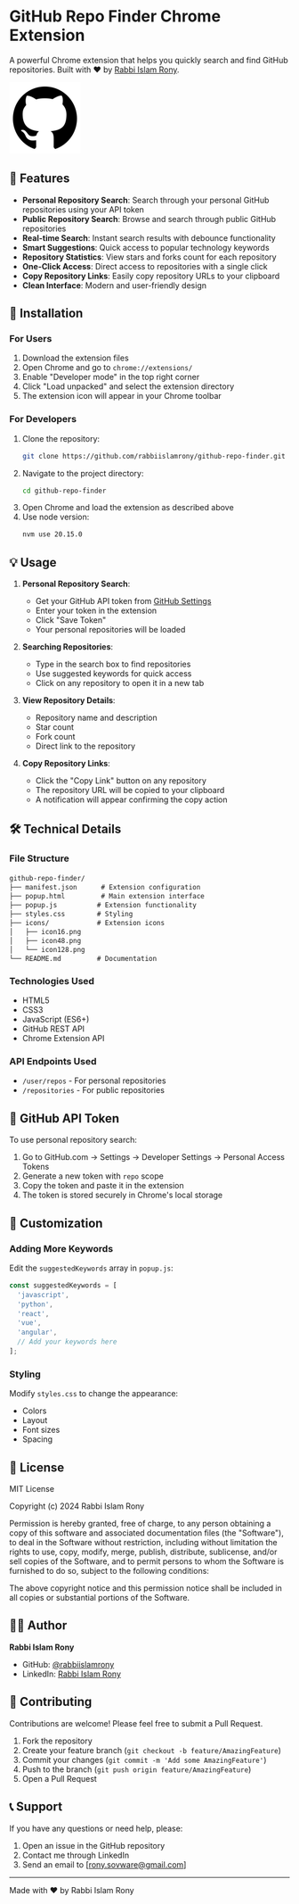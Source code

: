 # GitHub Repo Finder Chrome Extension

A powerful Chrome extension that helps you quickly search and find GitHub repositories. Built with ❤️ by [Rabbi Islam Rony](https://github.com/rabbiislamrony).

![GitHub Repo Finder](icons/icon128.png)

## 🌟 Features

- **Personal Repository Search**: Search through your personal GitHub repositories using your API token
- **Public Repository Search**: Browse and search through public GitHub repositories
- **Real-time Search**: Instant search results with debounce functionality
- **Smart Suggestions**: Quick access to popular technology keywords
- **Repository Statistics**: View stars and forks count for each repository
- **One-Click Access**: Direct access to repositories with a single click
- **Copy Repository Links**: Easily copy repository URLs to your clipboard
- **Clean Interface**: Modern and user-friendly design

## 🚀 Installation

### For Users

1. Download the extension files
2. Open Chrome and go to `chrome://extensions/`
3. Enable "Developer mode" in the top right corner
4. Click "Load unpacked" and select the extension directory
5. The extension icon will appear in your Chrome toolbar

### For Developers
1. Clone the repository:
   ```bash
   git clone https://github.com/rabbiislamrony/github-repo-finder.git
   ```
2. Navigate to the project directory:
   ```bash
   cd github-repo-finder
   ```
3. Open Chrome and load the extension as described above
4. Use node version:
   ```bash
   nvm use 20.15.0
   ```

## 💡 Usage

1. **Personal Repository Search**:

   - Get your GitHub API token from [GitHub Settings](https://github.com/settings/tokens)
   - Enter your token in the extension
   - Click "Save Token"
   - Your personal repositories will be loaded

2. **Searching Repositories**:

   - Type in the search box to find repositories
   - Use suggested keywords for quick access
   - Click on any repository to open it in a new tab

3. **View Repository Details**:

   - Repository name and description
   - Star count
   - Fork count
   - Direct link to the repository

4. **Copy Repository Links**:
   - Click the "Copy Link" button on any repository
   - The repository URL will be copied to your clipboard
   - A notification will appear confirming the copy action

## 🛠️ Technical Details

### File Structure

```
github-repo-finder/
├── manifest.json      # Extension configuration
├── popup.html         # Main extension interface
├── popup.js          # Extension functionality
├── styles.css        # Styling
├── icons/            # Extension icons
│   ├── icon16.png
│   ├── icon48.png
│   └── icon128.png
└── README.md         # Documentation
```

### Technologies Used

- HTML5
- CSS3
- JavaScript (ES6+)
- GitHub REST API
- Chrome Extension API

### API Endpoints Used

- `/user/repos` - For personal repositories
- `/repositories` - For public repositories

## 🔑 GitHub API Token

To use personal repository search:

1. Go to GitHub.com → Settings → Developer Settings → Personal Access Tokens
2. Generate a new token with `repo` scope
3. Copy the token and paste it in the extension
4. The token is stored securely in Chrome's local storage

## 🎨 Customization

### Adding More Keywords

Edit the `suggestedKeywords` array in `popup.js`:

```javascript
const suggestedKeywords = [
  'javascript',
  'python',
  'react',
  'vue',
  'angular',
  // Add your keywords here
];
```

### Styling

Modify `styles.css` to change the appearance:

- Colors
- Layout
- Font sizes
- Spacing

## 📝 License

MIT License

Copyright (c) 2024 Rabbi Islam Rony

Permission is hereby granted, free of charge, to any person obtaining a copy
of this software and associated documentation files (the "Software"), to deal
in the Software without restriction, including without limitation the rights
to use, copy, modify, merge, publish, distribute, sublicense, and/or sell
copies of the Software, and to permit persons to whom the Software is
furnished to do so, subject to the following conditions:

The above copyright notice and this permission notice shall be included in all
copies or substantial portions of the Software.

## 👨‍💻 Author

**Rabbi Islam Rony**

- GitHub: [@rabbiislamrony](https://github.com/rabbiislamrony)
- LinkedIn: [Rabbi Islam Rony](https://www.linkedin.com/in/rabbiislamrony)

## 🤝 Contributing

Contributions are welcome! Please feel free to submit a Pull Request.

1. Fork the repository
2. Create your feature branch (`git checkout -b feature/AmazingFeature`)
3. Commit your changes (`git commit -m 'Add some AmazingFeature'`)
4. Push to the branch (`git push origin feature/AmazingFeature`)
5. Open a Pull Request

## 📞 Support

If you have any questions or need help, please:

1. Open an issue in the GitHub repository
2. Contact me through LinkedIn
3. Send an email to [rony.sovware@gmail.com]

---

Made with ❤️ by Rabbi Islam Rony
